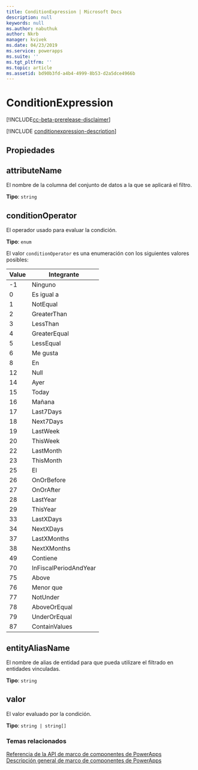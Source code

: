 ```yaml
---
title: ConditionExpression | Microsoft Docs
description: null
keywords: null
ms.author: nabuthuk
author: Nkrb
manager: kvivek
ms.date: 04/23/2019
ms.service: powerapps
ms.suite: ''
ms.tgt_pltfrm: ''
ms.topic: article
ms.assetid: bd90b3fd-a4b4-4999-8b53-d2a5dce4966b
---
```


# <a name="conditionexpression"></a>ConditionExpression

[!INCLUDE[cc-beta-prerelease-disclaimer](../../../includes/cc-beta-prerelease-disclaimer.md)]

[!INCLUDE [conditionexpression-description](includes/conditionexpression-description.md)]

## <a name="properties"></a>Propiedades

## <a name="attributename"></a>attributeName

El nombre de la columna del conjunto de datos a la que se aplicará el filtro.

**Tipo**: `string`

## <a name="conditionoperator"></a>conditionOperator

El operador usado para evaluar la condición.

**Tipo**: `enum`

El valor `conditionOperator` es una enumeración con los siguientes valores posibles:

|Value|Integrante|
|--|--|
|-1|Ninguno|
|0|Es igual a|
|1|NotEqual|
|2|GreaterThan|
|3|LessThan|
|4|GreaterEqual|
|5|LessEqual|
|6|Me gusta|
|8|En|
|12|Null|
|14|Ayer|
|15|Today|
|16|Mañana|
|17|Last7Days|
|18|Next7Days|
|19|LastWeek|
|20|ThisWeek|
|22|LastMonth|
|23|ThisMonth|
|25|El|
|26|OnOrBefore|
|27|OnOrAfter|
|28|LastYear|
|29|ThisYear|
|33|LastXDays|
|34|NextXDays|
|37|LastXMonths|
|38|NextXMonths|
|49|Contiene|
|70|InFiscalPeriodAndYear|
|75|Above|
|76|Menor que|
|77|NotUnder|
|78|AboveOrEqual|
|79|UnderOrEqual|
|87|ContainValues|

## <a name="entityaliasname"></a>entityAliasName

El nombre de alias de entidad para que pueda utilizare el filtrado en entidades vinculadas.

**Tipo**: `string`

## <a name="value"></a>valor

El valor evaluado por la condición.

**Tipo**: `string | string[]`


### <a name="related-topics"></a>Temas relacionados

[Referencia de la API de marco de componentes de PowerApps](../reference/index.md)<br/>
[Descripción general de marco de componentes de PowerApps](../overview.md)